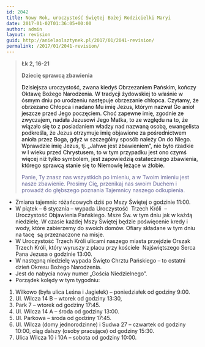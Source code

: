 ```yaml
---
id: 2042
title: Nowy Rok, uroczystość Świętej Bożej Rodzicielki Maryi
date: 2017-01-02T01:36:05+00:00
author: admin
layout: revision
guid: http://anielaolsztynek.pl/2017/01/2041-revision/
permalink: /2017/01/2041-revision/
---
```

> **Łk 2, 16-21**
> 
> **Dziecię sprawcą zbawienia**
> 
> <span style="color: #000000;">Dzisiejsza uroczystość, zwana kiedyś Obrzezaniem Pańskim, kończy Oktawę Bożego Narodzenia. W tradycji żydowskiej to właśnie w ósmym dniu po urodzeniu następuje obrzezanie chłopca. Czytamy, że obrzezano Chłopca i nadano Mu imię Jezus, którym nazwał Go anioł jeszcze przed Jego poczęciem. Choć zapewne imię, zgodnie ze zwyczajem, nadała Jezusowi Jego Matka, to ze względu na to, że wiązało się to z posiadaniem władzy nad nazwaną osobą, ewangelista podkreśla, że Jezus otrzymuje imię objawione za pośrednictwem anioła przez Boga, gdyż w szczególny sposób należy On do Niego. Wprawdzie imię Jezus, tj. &#8222;Jahwe jest zbawieniem&#8221;, nie było rzadkie w I wieku przed Chrystusem, to w tym przypadku jest ono czymś więcej niż tylko symbolem, jest zapowiedzią ostatecznego zbawienia, którego sprawcą stanie się to Niemowlę leżące w żłobie.</span>
> 
> <span style="color: #666699;">Panie, Ty znasz nas wszystkich po imieniu, a w Twoim imieniu jest nasze zbawienie. Prosimy Cię, przenikaj nas swoim Duchem i prowadź do głębszego poznania Tajemnicy naszego odkupienia.</span>

  * Zmiana tajemnic różańcowych dziś po Mszy Świętej o godzinie 11:00.
  * W piątek – 6 stycznia – wypada Uroczystość  Trzech Króli  &#8211; Uroczystość Objawienia Pańskiego. Msze Św. w tym dniu jak w każdą niedzielę. W czasie każdej Mszy Świętej będzie poświęcenie kredy i wody, które zabierzemy do swoich domów. Ofiary składane w tym dniu na tacę  są przeznaczone na misje.
  * W Uroczystość Trzech Króli ulicami naszego miasta przejdzie Orszak Trzech Króli, który wyruszy z placu przy kościele  Najświętszego Serca Pana Jezusa o godzinie 13:00.
  * W następną niedzielę wypada Święto Chrztu Pańskiego – to ostatni dzień Okresu Bożego Narodzenia.
  * Jest do nabycia nowy numer „Gościa Niedzielnego”.
  * Porządek kolędy w tym tygodniu:

  1. Wilkowo (była ulica Leśna i Jagiełek) – poniedziałek od godziny 9:00.
  2. Ul. Wilcza 14 B – wtorek od godziny 13:30,
  3. Park 7 &#8211; wtorek od godziny 17:45.
  4. Ul. Wilcza 14 A – środa od godziny 13:00.
  5. Ul. Parkowa &#8211; środa od godziny 17:45.
  6. Ul. Wilcza (domy jednorodzinne) i Sudwa 27 &#8211; czwartek od godziny 10:00, ciąg dalszy (osoby pracujące) od godziny 15:30.
  7. Ulica Wilcza 10 i 10A &#8211; sobota od godziny 10:00.